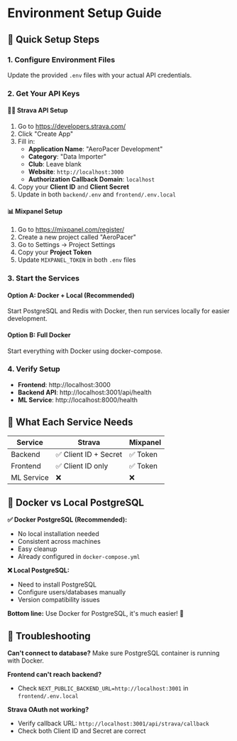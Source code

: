 # Environment Setup Guide

## 🚀 Quick Setup Steps

### 1. Configure Environment Files
Update the provided `.env` files with your actual API credentials.

### 2. Get Your API Keys

#### 🏃‍♂️ Strava API Setup
1. Go to https://developers.strava.com/
2. Click "Create App" 
3. Fill in:
   - **Application Name**: "AeroPacer Development"
   - **Category**: "Data Importer"
   - **Club**: Leave blank
   - **Website**: `http://localhost:3000`
   - **Authorization Callback Domain**: `localhost`
4. Copy your **Client ID** and **Client Secret**
5. Update in both `backend/.env` and `frontend/.env.local`

#### 📊 Mixpanel Setup  
1. Go to https://mixpanel.com/register/
2. Create a new project called "AeroPacer"
3. Go to Settings → Project Settings
4. Copy your **Project Token**
5. Update `MIXPANEL_TOKEN` in both `.env` files

### 3. Start the Services

#### Option A: Docker + Local (Recommended)
Start PostgreSQL and Redis with Docker, then run services locally for easier development.

#### Option B: Full Docker
Start everything with Docker using docker-compose.

### 4. Verify Setup
- **Frontend**: http://localhost:3000
- **Backend API**: http://localhost:3001/api/health  
- **ML Service**: http://localhost:8000/health

## 🔑 What Each Service Needs

| Service | Strava | Mixpanel |
|---------|--------|----------|
| Backend | ✅ Client ID + Secret | ✅ Token |
| Frontend | ✅ Client ID only | ✅ Token |
| ML Service | ❌ | ❌ |

## 🐳 Docker vs Local PostgreSQL

**✅ Docker PostgreSQL (Recommended):**
- No local installation needed
- Consistent across machines  
- Easy cleanup
- Already configured in `docker-compose.yml`

**❌ Local PostgreSQL:**
- Need to install PostgreSQL
- Configure users/databases manually
- Version compatibility issues

**Bottom line:** Use Docker for PostgreSQL, it's much easier! 🚀

## 🔧 Troubleshooting

**Can't connect to database?**
Make sure PostgreSQL container is running with Docker.

**Frontend can't reach backend?**
- Check `NEXT_PUBLIC_BACKEND_URL=http://localhost:3001` in `frontend/.env.local`

**Strava OAuth not working?**
- Verify callback URL: `http://localhost:3001/api/strava/callback`
- Check both Client ID and Secret are correct